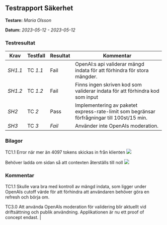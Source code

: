 ## Testrapport  Säkerhet


**Testare:** *Maria Olsson*

**Datum:** *2023-05-12 - 2023-05-12*

### Testresultat

| Krav     | Testfall     | Resultat    | Kommentar |
| -------- | ------------ | ----------- | --------- |
| *SH1.1* | TC *1.1* | Fail |OpenAI:s api validerar mängd indata för att förhindra för stora mängder. |
| *SH1.2* | TC *1.2* | Fail |Finns ingen skriven kod som validerar indata för att förhindra kod som input      |
| *SH2* | TC *2* | Pass |Implementering av paketet express-rate-limit som begränsar förfrågningar till 100st/15 min.           |
| *SH3* | TC *3* | *Fail* |Använder inte OpenAIs moderation. 

### Bilagor
TC1.1 Error när mer än 4097 tokens skickas in från klienten
<img src="/img/Sakerhet_1_230512.PNG" />

Behöver ladda om sidan så att contexten återställs till noll
<img src="/img/Sakerhet_1_230512.PNG" />

### Kommentar
TC1.1 Skulle vara bra med kontroll av mängd indata, som ligger under OpenAIs cutoff värde för att förhindra att användaren behöver göra en refresh och börja om. 

TC3.0 Att använda OpenAIs moderation för validering blir aktuellt vid driftsättning och publik användning. Applikationen är nu ett proof of concept endast. |
